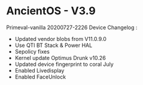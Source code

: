 # AncientOS - V3.9

Primeval-vanilla
20200727-2226
Device Changelog :
- Updated vendor blobs from V11.0.9.0
- Use QTI BT Stack & Power HAL
- Sepolicy fixes
- Kernel update Optimus Drunk v10.26
- Updated device fingerprint to coral July
- Enabled Livedisplay
- Enabled FaceUnlock

